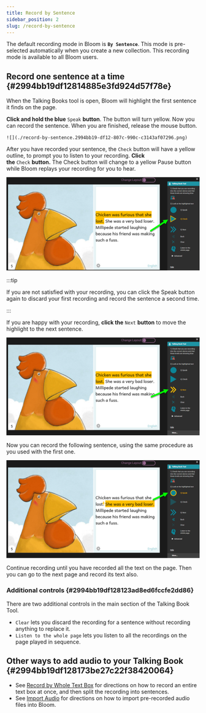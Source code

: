 ```yaml
---
title: Record by Sentence
sidebar_position: 2
slug: /record-by-sentence
---
```




The default recording mode in Bloom is **`By Sentence`**. This mode is pre-selected automatically when you create a new collection. This recording mode is available to all Bloom users.


## Record one sentence at a time {#2994bb19df12814885e3fd924d57f78e}


When the Talking Books tool is open, Bloom will highlight the first sentence it finds on the page. 


**Click and hold the blue** `Speak` **button**. The button will turn yellow. Now you can record the sentence. When you are finished, release the mouse button. 


	![](./record-by-sentence.2994bb19-df12-807c-990c-c3143af07296.png)


After you have recorded your sentence, the `Check` button will have a yellow outline, to prompt you to listen to your recording. **Click the** `Check` **button.** The Check button will change to a yellow Pause button while Bloom replays your recording for you to hear.


![](./record-by-sentence.29a4bb19-df12-80e0-84fd-d712d7ee44bc.png)


:::tip

If you are not satisfied with your recording, you can click the Speak button again to discard your first recording and record the sentence a second time.

:::




If you are happy with your recording, **click the** `Next` **button** to move the highlight to the next sentence. 


![](./record-by-sentence.2994bb19-df12-80d1-a7c0-d530f01ab589.png)


Now you can record the following sentence, using the same procedure as you used with the first one. 


![](./record-by-sentence.2994bb19-df12-809d-b147-d61179e74a7f.png)


Continue recording until you have recorded all the text on the page. Then you can go to the next page and record its text also. 


### Additional controls {#2994bb19df128123ad8ed6fccfe2dd86}


There are two additional controls in the main section of the Talking Book Tool. 

- `Clear` lets you discard the recording for a sentence without recording anything to replace it.
- `Listen to the whole page` lets you listen to all the recordings on the page played in sequence.

## Other ways to add audio to your Talking Book {#2994bb19df128173be27c22f38420064}

- See [Record by Whole Text Box](/record-and-split-audio) for directions on how to record an entire text box at once, and then split the recording into sentences.
- See [Import Audio](/import-audio) for directions on how to import pre-recorded audio files into Bloom.

